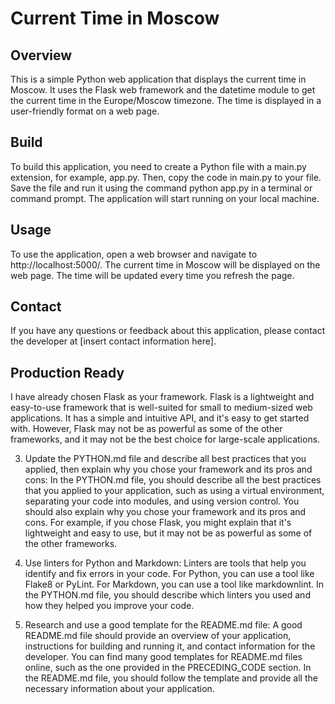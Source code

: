 # Current Time in Moscow

## Overview
This is a simple Python web application that displays the current time in Moscow. It uses the Flask web framework and the datetime module to get the current time in the Europe/Moscow timezone. The time is displayed in a user-friendly format on a web page.

## Build
To build this application, you need to create a Python file with a main.py extension, for example, app.py. Then, copy the code in main.py to your file. Save the file and run it using the command python app.py in a terminal or command prompt. 
The application will start running on your local machine.

## Usage
To use the application, open a web browser and navigate to http://localhost:5000/. The current time in Moscow will be displayed on the web page. The time will be updated every time you refresh the page.

## Contact
If you have any questions or feedback about this application, please contact the developer at [insert contact information here].

## Production Ready

I have already chosen Flask as your framework. Flask is a lightweight and easy-to-use framework that is well-suited for small to medium-sized web applications. It has a simple and intuitive API, and it's easy to get started with. However, Flask may not be as powerful as some of the other frameworks, and it may not be the best choice for large-scale applications.

3. Update the PYTHON.md file and describe all best practices that you applied, then explain why you chose your framework and its pros and cons:
In the PYTHON.md file, you should describe all the best practices that you applied to your application, such as using a virtual environment, separating your code into modules, and using version control. You should also explain why you chose your framework and its pros and cons. For example, if you chose Flask, you might explain that it's lightweight and easy to use, but it may not be as powerful as some of the other frameworks.

4. Use linters for Python and Markdown:
Linters are tools that help you identify and fix errors in your code. For Python, you can use a tool like Flake8 or PyLint. For Markdown, you can use a tool like markdownlint. In the PYTHON.md file, you should describe which linters you used and how they helped you improve your code.

5. Research and use a good template for the README.md file:
A good README.md file should provide an overview of your application, instructions for building and running it, and contact information for the developer. You can find many good templates for README.md files online, such as the one provided in the PRECEDING_CODE section. In the README.md file, you should follow the template and provide all the necessary information about your application.